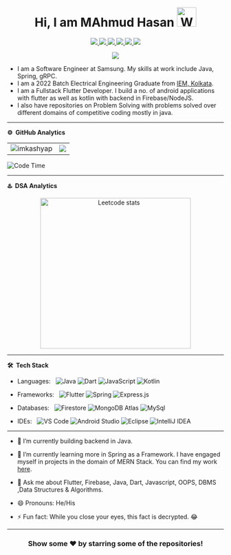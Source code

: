 
<!--![](https://github.com/imKashyap/imKashyap/blob/master/banner.png)-->
<p align="center"> <h1 align="center"> Hi, I am MAhmud Hasan <img src="https://raw.githubusercontent.com/nixin72/nixin72/master/wave.gif" 
         alt="Waving hand animated gif"
         height="45"
         width="45" /></h1> </p>
<p align="center">
<a href="https://www.linkedin.com/in/imkashyap/"><img src="https://img.shields.io/badge/LinkedIn-0077B5?style=for-the-badge&logo=linkedin&logoColor=white"/> </a>
<a href="https://leetcode.com/imkashyap/"><img src="https://img.shields.io/badge/-LeetCode-FFA116?style=for-the-badge&logo=LeetCode&logoColor=black"/> </a>
<a href="https://www.hackerrank.com/imkashyap"><img src="https://img.shields.io/badge/-Hackerrank-2EC866?style=for-the-badge&logo=HackerRank&logoColor=white"/> </a>
<a href="https://twitter.com/imkashyap_/"><img src="https://img.shields.io/badge/Twitter-1DA1F2?style=for-the-badge&logo=twitter&logoColor=white"/> </a>
<a href="https://www.instagram.com/imkashyap__/"><img src="https://img.shields.io/badge/Instagram-E4405F?style=for-the-badge&logo=instagram&logoColor=white"/> </a>
<a href="mailto:rahulkashyap4041@gmail.com"><img src="https://img.shields.io/badge/Gmail-D14836?style=for-the-badge&logo=gmail&logoColor=white"/> </a>
</p>

<p align="center"> <img src="https://komarev.com/ghpvc/?username=imKashyap&label=Profile%20Visits&color=blue&style=plastic%22%20alt=%22imKashyap" /> </p>

* I am a Software Engineer at Samsung. My skills at work include Java, Spring, gRPC.
* I am a 2022 Batch Electrical Engineering Graduate from [IEM, Kolkata](https://iem.edu.in/).
* I am a Fullstack Flutter Developer. I build a no. of android applications with flutter as well as kotlin with backend in Firebase/NodeJS.
* I also have repositories on Problem Solving with problems solved over different domains of competitive coding mostly in java.

***
**⚙️ &nbsp;GitHub Analytics**
<table style="width:100%">
  <tr>
    <td> <img src="https://github-readme-stats.vercel.app/api?username=imkashyap&show_icons=true&theme=dark&locale=en&hide_border=true" alt="imkashyap" /></td>
    <td><img src="https://github-readme-stats.vercel.app/api/top-langs/?username=imKashyap&theme=dark&hide_border=true&layout=compact"></td>
  </tr>
</table>

<!-- [![Kashyap's wakatime stats](https://github-readme-stats.vercel.app/api/wakatime?username=imkashyap&theme=tokyonight)](https://github.com/imkashyap/github-readme-stats)-->
<!-- *** -->
<!--START_SECTION:waka-->
![Code Time](http://img.shields.io/badge/Code%20Time-264%20hrs%2019%20mins-blue)
<!--
📊 **This Week I Spent My Time On** 

```text
⌚︎ Time Zone: Asia/Kolkata

💬 Programming Languages: 
No Activity Tracked This Week

🔥 Editors: 
No Activity Tracked This Week

💻 Operating System: 
No Activity Tracked This Week

```

 Last Updated on 24/09/2022 18:53:40 UTC
-->
 
<!--END_SECTION:waka-->
***
**♨️ &nbsp;DSA Analytics**

<p align="center"> <img src="https://leetcard.jacoblin.cool/imkashyap?theme=dark&font=Noto%20Sans&ext=contest" 
         alt="Leetcode stats" height="350"/></p>
         
***

**🛠 &nbsp;Tech Stack**

- Languages: &nbsp;
  ![Java](https://img.shields.io/badge/-Java-333333?style=flat&logo=Java&logoColor=007ACC)
  ![Dart](https://img.shields.io/badge/-Dart-333333?style=flat&logo=Dart&logoColor=007ACC)
  ![JavaScript](https://img.shields.io/badge/-JavaScript-333333?style=flat&logo=javascript)
  ![Kotlin](https://img.shields.io/badge/-Kotlin-333333?style=flat&logo=Kotlin)

- Frameworks: &nbsp;
  ![Flutter](https://img.shields.io/badge/-Flutter-333333?style=flat&logo=flutter&logoColor=007ACC)
  ![Spring](https://img.shields.io/badge/-Spring-333333?style=flat&logo=spring&logoColor=B7C220)
  ![Express.js](https://img.shields.io/badge/-Express.js-333333?style=flat&logo=node.js)

- Databases:  &nbsp;
  ![Firestore](https://img.shields.io/badge/-Firestore-333333?style=flat&logo=firebase)
  ![MongoDB Atlas](https://img.shields.io/badge/-MongoDB%20Atlas-333333?style=flat&logo=mongodb)
  ![MySql](https://img.shields.io/badge/-MySql-333333?style=flat&logo=mysql)

- IDEs: &nbsp;
  ![VS Code](https://img.shields.io/badge/-VS%20Code-333333?style=flat&logo=visual-studio-code&logoColor=007ACC)
  ![Android Studio](https://img.shields.io/badge/-Android%20Studio-333333?style=flat&logo=android-studio)
  ![Eclipse](https://img.shields.io/badge/-Eclipse-333333?style=flat&logo=eclipse)
  ![IntelliJ IDEA](https://img.shields.io/badge/-IntelliJ%20IDEA-333333?style=flat&logo=intellij-idea&logoColor=f70486)

***

-  🔭 I’m currently building backend in Java.

-  🌱 I’m currently learning more in Spring as a Framework. I have engaged myself in projects in the domain of MERN Stack. You can find my work [here](https://github.com/imKashyap?tab=repositories).

-  💬 Ask me about Flutter, Firebase, Java, Dart, Javascript, OOPS, DBMS ,Data Structures & Algorithms.

-  😄 Pronouns: He/His

-  ⚡ Fun fact: While you close your eyes, this fact is decrypted. 😂

<!-- -  📫 How to reach me:
[![LinkedIn](https://img.shields.io/badge/-Rahul_Kashyap-2867B2?style=flat&logo=Linkedin&logoColor=white)](https://www.linkedin.com/in/rahul-kashyap-230577195/)
[![Twitter](https://img.shields.io/badge/-imkashyap_-1da1f2?style=flat&logo=Twitter&logoColor=white)](https://twitter.com/imkashyap_)
[![Instagram](https://img.shields.io/badge/-imkashyap__-833ab4?style=flat&logo=Instagram&logoColor=white)](https://www.instagram.com/imkashyap__/)
[![Gmail](https://img.shields.io/badge/-Rahul_Kashyap-DB4437?style=flat&logo=Gmail&logoColor=white)](mailto:rahulkashyap4041@gmail.com) -->

***

<!-- ![](https://activity-graph.herokuapp.com/graph?username=imkashyap&theme=react-dark&hide_border=true&area=true) -->

<div align="center">

### Show some ❤️ by starring some of the repositories!

</div>
